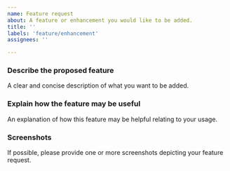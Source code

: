 ```yaml
---
name: Feature request
about: A feature or enhancement you would like to be added.
title: ''
labels: 'feature/enhancement'
assignees: ''

---
```


### Describe the proposed feature
A clear and concise description of what you want to be added.

### Explain how the feature may be useful
An explanation of how this feature may be helpful relating to your usage.

### Screenshots
If possible, please provide one or more screenshots depicting your feature request.
